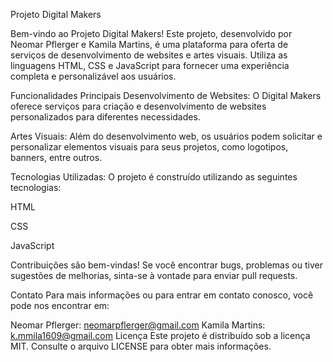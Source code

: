 Projeto Digital Makers

Bem-vindo ao Projeto Digital Makers! Este projeto, desenvolvido por Neomar Pflerger e Kamila Martins, é uma plataforma para oferta de serviços de desenvolvimento de websites e artes visuais. Utiliza as linguagens HTML, CSS e JavaScript para fornecer uma experiência completa e personalizável aos usuários.


Funcionalidades Principais
Desenvolvimento de Websites: O Digital Makers oferece serviços para criação e desenvolvimento de websites personalizados para diferentes necessidades.


Artes Visuais: Além do desenvolvimento web, os usuários podem solicitar e personalizar elementos visuais para seus projetos, como logotipos, banners, entre outros.

Tecnologias Utilizadas: O projeto é construído utilizando as seguintes tecnologias:


HTML

CSS

JavaScript

Contribuições são bem-vindas! Se você encontrar bugs, problemas ou tiver sugestões de melhorias, sinta-se à vontade para enviar pull requests.

Contato
Para mais informações  ou para entrar em contato conosco, você pode nos encontrar em:

Neomar Pflerger: neomarpflerger@gmail.com
Kamila Martins: k.mmila1609@gmail.com
Licença
Este projeto é distribuído sob a licença MIT. Consulte o arquivo LICENSE para obter mais informações.
